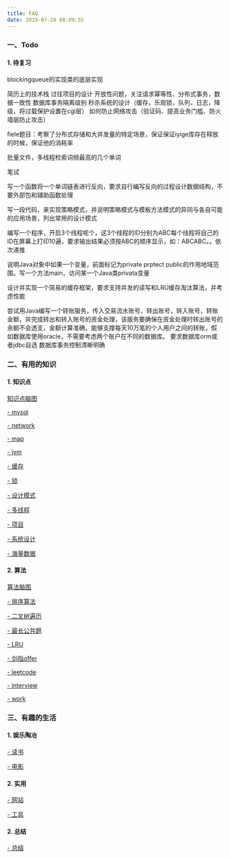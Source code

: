 ```yaml
---
title: FAQ
date: 2019-07-20 08:09:55
---
```


<!-- toc -->




### 一、Todo

#### 1. 待复习

blockingqueue的实现类的底层实现

简历上的技术栈
过往项目的设计
开放性问题，关注请求幂等性、分布式事务，数据一致性
数据库事务隔离级别
秒杀系统的设计（缓存，乐观锁，队列，日志，降级，将过载保护设置在cgi层）
如何防止网络攻击（验证码、提高业务门槛、防火墙层防止攻击）

fiele题目：考察了分布式存储和大并发量的特定场景，保证保证iyige库存在释放的时候，保证他的消耗率
 
批量文件，多线程检索词频最高的几个单词
 
 
笔试
 
写一个函数将一个单词链表进行反向，要求自行编写反向的过程设计数据结构，不要外部包和辅助函数处理
 
写一段代码，来实现策略模式，并说明策略模式与模板方法模式的异同与各自可能的应用场景，列出常用的设计模式
 
编写一个程序，开启3个线程呢个，这3个线程的ID分别为ABC每个线程将自己的ID在屏幕上打印10遍，要求输出结果必须按ABC的顺序显示，如：ABCABC。。依次递推
 
 
说明Java对象中如果一个变量，前面标记为private prptect public的作用地域范围。写一个方法main，访问某一个Java类privata变量
 
设计并实现一个简易的缓存框架，要求支持并发的读写和LRU缓存淘汰算法，并考虑性能
 
尝试用Java编写一个转账服务，传入交易流水账号，转出账号，转入账号，转账金额，并完成转出和转入账号的资金处理，该服务要确保在资金处理时转出账号的余额不会透支，金额计算准确，能够支撑每天10万笔的个人用户之间的转账，假如数据库使用oracle，不需要考虑两个账户在不同的数据库。
要求数据库orm或者jdbc自选
数据库事务控制清晰明确

### 二、有用的知识

#### 1. 知识点

[知识点脑图](../2019/07/01/faq/javaxmind)

[- mysql](../2019/07/01/faq/mysql)

[- network](../2019/07/01/faq/network)

[- map](../2019/07/01/faq/map)

[- jvm](../2019/07/01/faq/jvm)

[- 缓存](../2019/07/01/faq/buffer)

[- 锁](../2019/07/01/faq/lock)

[- 设计模式](../2019/07/01/faq/design)

[- 多线程](../2019/07/01/faq/thread)

[- 项目](../2019/07/01/faq/project)

[- 系统设计](../2019/07/01/faq/system)

[- 海量数据](../2019/07/01/faq/massData)

#### 2. 算法

[算法脑图](../2019/07/01/faq/suanfaxmind)

[- 排序算法](../2019/07/01/faq/arithmetic/sort)

[- 二叉树遍历](../2019/07/01/faq/arithmetic/btreeTravel)

[- 最长公共题](../2019/07/01/faq/arithmetic/longest)

[- LRU](../2019/07/01/faq/arithmetic/lru)

[- 剑指offer](../2019/07/01/faq/arithmetic/offer)

[- leetcode](../2019/07/01/faq/arithmetic/leetcode)

[- interview](../2019/07/01/faq/arithmetic/interview)

[- work](../2019/07/01/faq/arithmetic/work)

### 三、有趣的生活

#### 1. 娱乐陶冶

[- 读书](../2019/07/01/faq/book)

[- 电影](../2019/07/01/faq/movie)

#### 2. 实用

[- 网站](../2019/07/01/faq/site)

[- 工具](../2019/07/01/faq/tool)

#### 2. 总结

[- 总结](../2019/07/01/faq/summary)
